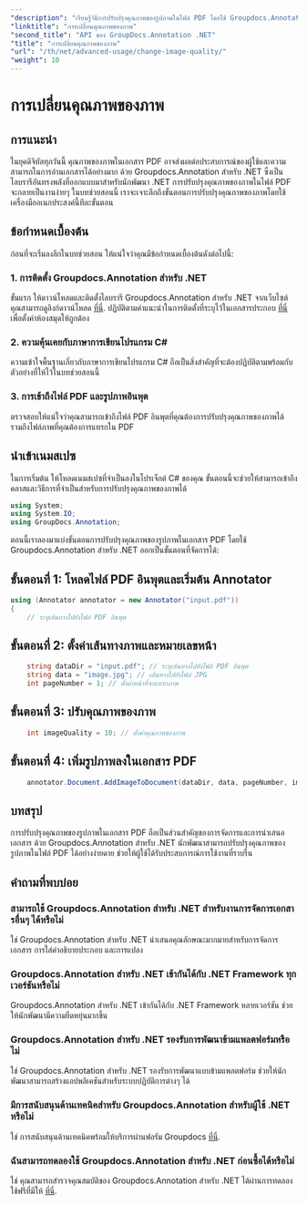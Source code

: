 ```yaml
---
"description": "เรียนรู้วิธีการปรับปรุงคุณภาพของรูปภาพในไฟล์ PDF โดยใช้ Groupdocs.Annotation สำหรับ .NET ปฏิบัติตามคำแนะนำทีละขั้นตอนของเรา"
"linktitle": "การเปลี่ยนคุณภาพของภาพ"
"second_title": "API ของ GroupDocs.Annotation .NET"
"title": "การเปลี่ยนคุณภาพของภาพ"
"url": "/th/net/advanced-usage/change-image-quality/"
"weight": 10
---
```


# การเปลี่ยนคุณภาพของภาพ

## การแนะนำ
ในยุคดิจิทัลทุกวันนี้ คุณภาพของภาพในเอกสาร PDF อาจส่งผลต่อประสบการณ์ของผู้ใช้และความสามารถในการอ่านเอกสารได้อย่างมาก ด้วย Groupdocs.Annotation สำหรับ .NET ซึ่งเป็นไลบรารีอันทรงพลังที่ออกแบบมาสำหรับนักพัฒนา .NET การปรับปรุงคุณภาพของภาพในไฟล์ PDF จะกลายเป็นงานง่ายๆ ในบทช่วยสอนนี้ เราจะเจาะลึกถึงขั้นตอนการปรับปรุงคุณภาพของภาพโดยใช้เครื่องมืออเนกประสงค์นี้ทีละขั้นตอน
## ข้อกำหนดเบื้องต้น
ก่อนที่จะเริ่มลงลึกในบทช่วยสอน ให้แน่ใจว่าคุณมีข้อกำหนดเบื้องต้นดังต่อไปนี้:
### 1. การติดตั้ง Groupdocs.Annotation สำหรับ .NET
ขั้นแรก ให้ดาวน์โหลดและติดตั้งไลบรารี Groupdocs.Annotation สำหรับ .NET จากเว็บไซต์ คุณสามารถดูลิงก์ดาวน์โหลด [ที่นี่](https://releases.groupdocs.com/annotation/net/). ปฏิบัติตามคำแนะนำในการติดตั้งที่ระบุไว้ในเอกสารประกอบ [ที่นี่](https://tutorials.groupdocs.com/annotation/net/) เพื่อตั้งค่าห้องสมุดให้ถูกต้อง
### 2. ความคุ้นเคยกับภาษาการเขียนโปรแกรม C#
ความเข้าใจพื้นฐานเกี่ยวกับภาษาการเขียนโปรแกรม C# ถือเป็นสิ่งสำคัญที่จะต้องปฏิบัติตามพร้อมกับตัวอย่างที่ให้ไว้ในบทช่วยสอนนี้
### 3. การเข้าถึงไฟล์ PDF และรูปภาพอินพุต
ตรวจสอบให้แน่ใจว่าคุณสามารถเข้าถึงไฟล์ PDF อินพุตที่คุณต้องการปรับปรุงคุณภาพของภาพได้ รวมถึงไฟล์ภาพที่คุณต้องการแทรกใน PDF

## นำเข้าเนมสเปซ
ในการเริ่มต้น ให้โหลดเนมสเปซที่จำเป็นลงในโปรเจ็กต์ C# ของคุณ ขั้นตอนนี้จะช่วยให้สามารถเข้าถึงคลาสและวิธีการที่จำเป็นสำหรับการปรับปรุงคุณภาพของภาพได้

```csharp
using System;
using System.IO;
using GroupDocs.Annotation;
```

ตอนนี้เราลองมาแบ่งขั้นตอนการปรับปรุงคุณภาพของรูปภาพในเอกสาร PDF โดยใช้ Groupdocs.Annotation สำหรับ .NET ออกเป็นขั้นตอนที่จัดการได้:
## ขั้นตอนที่ 1: โหลดไฟล์ PDF อินพุตและเริ่มต้น Annotator
```csharp
using (Annotator annotator = new Annotator("input.pdf"))
{
    // ระบุเส้นทางไปยังไฟล์ PDF อินพุต
```
## ขั้นตอนที่ 2: ตั้งค่าเส้นทางภาพและหมายเลขหน้า
```csharp
    string dataDir = "input.pdf"; // ระบุเส้นทางไปยังไฟล์ PDF อินพุต
    string data = "image.jpg"; // เส้นทางไปยังไฟล์ JPG
    int pageNumber = 1; // ตั้งค่าหน้าที่จะแทรกภาพ
```
## ขั้นตอนที่ 3: ปรับคุณภาพของภาพ
```csharp
    int imageQuality = 10; // ตั้งค่าคุณภาพของภาพ
```
## ขั้นตอนที่ 4: เพิ่มรูปภาพลงในเอกสาร PDF
```csharp
    annotator.Document.AddImageToDocument(dataDir, data, pageNumber, imageQuality);
```

## บทสรุป
การปรับปรุงคุณภาพของรูปภาพในเอกสาร PDF ถือเป็นส่วนสำคัญของการจัดการและการนำเสนอเอกสาร ด้วย Groupdocs.Annotation สำหรับ .NET นักพัฒนาสามารถปรับปรุงคุณภาพของรูปภาพในไฟล์ PDF ได้อย่างง่ายดาย ช่วยให้ผู้ใช้ได้รับประสบการณ์การใช้งานที่ราบรื่น
## คำถามที่พบบ่อย
### สามารถใช้ Groupdocs.Annotation สำหรับ .NET สำหรับงานการจัดการเอกสารอื่นๆ ได้หรือไม่
ใช่ Groupdocs.Annotation สำหรับ .NET นำเสนอคุณลักษณะมากมายสำหรับการจัดการเอกสาร การใส่คำอธิบายประกอบ และการแปลง
### Groupdocs.Annotation สำหรับ .NET เข้ากันได้กับ .NET Framework ทุกเวอร์ชันหรือไม่
Groupdocs.Annotation สำหรับ .NET เข้ากันได้กับ .NET Framework หลายเวอร์ชัน ช่วยให้นักพัฒนามีความยืดหยุ่นมากขึ้น
### Groupdocs.Annotation สำหรับ .NET รองรับการพัฒนาข้ามแพลตฟอร์มหรือไม่
ใช่ Groupdocs.Annotation สำหรับ .NET รองรับการพัฒนาแบบข้ามแพลตฟอร์ม ช่วยให้นักพัฒนาสามารถสร้างแอปพลิเคชันสำหรับระบบปฏิบัติการต่างๆ ได้
### มีการสนับสนุนด้านเทคนิคสำหรับ Groupdocs.Annotation สำหรับผู้ใช้ .NET หรือไม่
ใช่ การสนับสนุนด้านเทคนิคพร้อมให้บริการผ่านฟอรัม Groupdocs [ที่นี่](https://forum-groupdocs.com/c/annotation/10).
### ฉันสามารถทดลองใช้ Groupdocs.Annotation สำหรับ .NET ก่อนซื้อได้หรือไม่
ใช่ คุณสามารถสำรวจคุณสมบัติของ Groupdocs.Annotation สำหรับ .NET ได้ผ่านการทดลองใช้ฟรีที่มีให้ [ที่นี่](https://releases-groupdocs.com/).